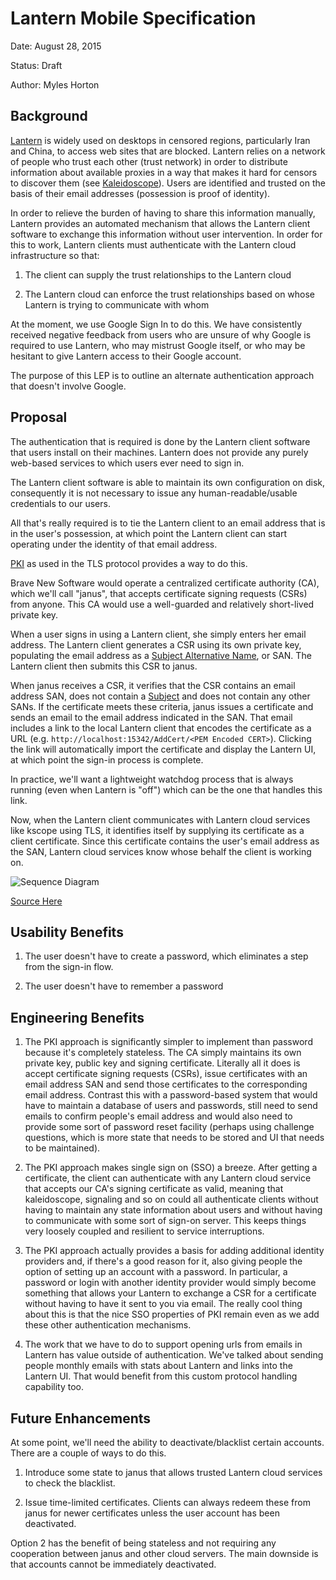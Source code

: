 # Lantern Mobile Specification

Date:   August 28, 2015

Status: Draft

Author: Myles Horton

## Background

[Lantern](https://www.getlantern.org) is widely used on desktops in censored regions, particularly Iran and China, to access web sites that are blocked. 
Lantern relies on a network of people who trust each other (trust network) in
order to distribute information about available proxies in a way that makes it
hard for censors to discover them (see [Kaleidoscope]).  Users are identified
and trusted on the basis of their email addresses (possession is proof of
identity).

In order to relieve the burden of having to share this information manually,
Lantern provides an automated mechanism that allows the Lantern client software
to exchange this information without user intervention.  In order for this to
work, Lantern clients must authenticate with the Lantern cloud infrastructure
so that:

1. The client can supply the trust relationships to the Lantern cloud

2. The Lantern cloud can enforce the trust relationships based on whose Lantern
   is trying to communicate with whom

At the moment, we use Google Sign In to do this.  We have consistently received
negative feedback from users who are unsure of why Google is required to use
Lantern, who may mistrust Google itself, or who may be hesitant to give Lantern
access to their Google account.

The purpose of this LEP is to outline an alternate authentication approach that
doesn't involve Google.

## Proposal

The authentication that is required is done by the Lantern client software that
users install on their machines.  Lantern does not provide any purely web-based
services to which users ever need to sign in.

The Lantern client software is able to maintain its own configuration on disk,
consequently it is not necessary to issue any human-readable/usable credentials
to our users.

All that's really required is to tie the Lantern client to an email address that
is in the user's possession, at which point the Lantern client can start
operating under the identity of that email address.

[PKI] as used in the TLS protocol provides a way to do this.

Brave New Software would operate a centralized certificate authority (CA), which
we'll call "janus", that accepts certificate signing requests (CSRs) from
anyone.  This CA would use a well-guarded and relatively short-lived private
key.

When a user signs in using a Lantern client, she simply enters her email
address. The Lantern client generates a CSR using its own private key,
populating the email address as a [Subject Alternative Name], or SAN.  The
Lantern client then submits this CSR to janus.

When janus receives a CSR, it verifies that the CSR contains an email address
SAN, does not contain a [Subject] and does not contain any other SANs.  If the
certificate meets these criteria, janus issues a certificate and sends an email
to the email address indicated in the SAN.  That email includes a link to the
local Lantern client that encodes the certificate as a URL
(e.g. `http://localhost:15342/AddCert/<PEM Encoded CERT>`). Clicking the link
will automatically import the certificate and display the Lantern UI, at which
point the sign-in process is complete.

In practice, we'll want a lightweight watchdog process that is always running 
(even when Lantern is "off") which can be the one that handles this link.

Now, when the Lantern client communicates with Lantern cloud services like
kscope using TLS, it identifies itself by supplying its certificate as a client
certificate. Since this certificate contains the user's email address as the
SAN, Lantern cloud services know whose behalf the client is working on.

![Sequence Diagram](http://www.websequencediagrams.com/cgi-bin/cdraw?lz=dGl0bGUgU2lnbiBJbiBhbmQgQXV0aGVudGljYXRpb24KClVzZXIgLT4gTGFudGVybjoAJQgKAAoHAA8NQ3JlYXRlIFByaXZhdGUgS2V5AAscQ1NSIHcvIEVtYWlsIFNBTgBHDGphbnVzOiBDU1IKAAYFAAkLVmFsaWQAOQcAEwoAQQU6IExpbmsgd2l0aCBlbWJlZGRlZCBjZXJ0aWZpY2F0ZQCBRQkAJwdDbGljayBvbiBsaW5rCgCBAwYAgWAMT3BlbiBVUkwAgVgVU2F2ZSBDAFILAIIHDGtzY29wZTogVExTIGNvbm5lY3QAgREGAIECDAAfBgAjDElkZW50aWZ5IHVzZXIgYnkAghILABsSRG8gd29yayAuLi4&s=vs2010)

[Source Here](http://www.websequencediagrams.com/?lz=dGl0bGUgU2lnbiBJbiBhbmQgQXV0aGVudGljYXRpb24KClVzZXIgLT4gTGFudGVybjoAJQgKAAoHAA8NQ3JlYXRlIFByaXZhdGUgS2V5AAscQ1NSIHcvIEVtYWlsIFNBTgBHDGphbnVzOiBDU1IKAAYFAAkLVmFsaWQAOQcAEwoAQQU6IExpbmsgd2l0aCBlbWJlZGRlZCBjZXJ0aWZpY2F0ZQCBRQkAJwdDbGljayBvbiBsaW5rCgCBAwYAgWAMT3BlbiBVUkwAgVgVU2F2ZSBDAFILAIIHDGtzY29wZTogVExTIGNvbm5lY3QAgREGAIECDAAfBgAjDElkZW50aWZ5IHVzZXIgYnkAghILABsSRG8gd29yayAuLi4&s=vs2010)

[Kaleidoscope]: http://kscope.news.cs.nyu.edu/pub/TR-2008-918.pdf

[PKI]: http://en.wikipedia.org/wiki/Public_key_infrastructure

[Subject Alternative Name]: http://tools.ietf.org/html/rfc2459#section-4.2.1.7

[Subject]: http://tools.ietf.org/html/rfc2459#section-4.1.2.6

## Usability Benefits

1. The user doesn't have to create a password, which eliminates a step from the
   sign-in flow.

2. The user doesn't have to remember a password

## Engineering Benefits

1. The PKI approach is significantly simpler to implement than password because
   it's completely stateless.  The CA simply maintains its own private key,
   public key and signing certificate.  Literally all it does is accept
   certificate signing requests (CSRs), issue certificates with an email address
   SAN and send those certificates to the corresponding email address.  Contrast
   this with a password-based system that would have to maintain a database of
   users and passwords, still need to send emails to confirm people's email
   address and would also need to provide some sort of password reset facility
   (perhaps using challenge questions, which is more state that needs to be
   stored and UI that needs to be maintained).

2. The PKI approach makes single sign on (SSO) a breeze.  After getting a
   certificate, the client can authenticate with any Lantern cloud service that
   accepts our CA's signing certificate as valid, meaning that kaleidoscope,
   signaling and so on could all authenticate clients without having to maintain
   any state information about users and without having to communicate with some
   sort of sign-on server.  This keeps things very loosely coupled and resilient
   to service interruptions.

3. The PKI approach actually provides a basis for adding additional identity
   providers and, if there's a good reason for it, also giving people the option
   of setting up an account with a password.  In particular, a password or login
   with another identity provider would simply become something that allows your
   Lantern to exchange a CSR for a certificate without having to have it sent to
   you via email.  The really cool thing about this is that the nice SSO
   properties of PKI remain even as we add these other authentication 
   mechanisms.

4. The work that we have to do to support opening urls from emails in Lantern
   has value outside of authentication.  We've talked about sending people
   monthly emails with stats about Lantern and links into the Lantern UI. That
   would benefit from this custom protocol handling capability too.

## Future Enhancements

At some point, we'll need the ability to deactivate/blacklist certain accounts.
There are a couple of ways to do this.

1. Introduce some state to janus that allows trusted Lantern cloud services
   to check the blacklist.

2. Issue time-limited certificates.  Clients can always redeem these from
   janus for newer certificates unless the user account has been
   deactivated.

Option 2 has the benefit of being stateless and not requiring any cooperation between
janus and other cloud servers.  The main downside is that accounts cannot be
immediately deactivated.
